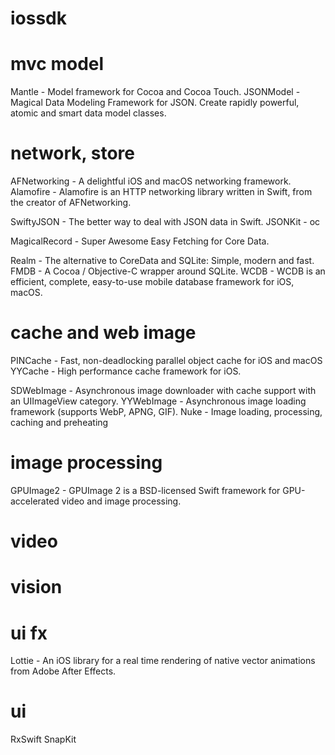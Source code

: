 # iossdk

# mvc model
Mantle - Model framework for Cocoa and Cocoa Touch.
JSONModel - Magical Data Modeling Framework for JSON. Create rapidly powerful, atomic and smart data model classes.


# network, store
AFNetworking - A delightful iOS and macOS networking framework.
Alamofire - Alamofire is an HTTP networking library written in Swift, from the creator of AFNetworking.

SwiftyJSON - The better way to deal with JSON data in Swift.
JSONKit - oc


MagicalRecord - Super Awesome Easy Fetching for Core Data.

Realm - The alternative to CoreData and SQLite: Simple, modern and fast.
FMDB - A Cocoa / Objective-C wrapper around SQLite.
WCDB - WCDB is an efficient, complete, easy-to-use mobile database framework for iOS, macOS.

# cache and web image
PINCache - Fast, non-deadlocking parallel object cache for iOS and macOS
YYCache - High performance cache framework for iOS.

SDWebImage - Asynchronous image downloader with cache support with an UIImageView category.
YYWebImage - Asynchronous image loading framework (supports WebP, APNG, GIF).
Nuke - Image loading, processing, caching and preheating

# image processing
GPUImage2 - GPUImage 2 is a BSD-licensed Swift framework for GPU-accelerated video and image processing.

# video

# vision

# ui fx
Lottie - An iOS library for a real time rendering of native vector animations from Adobe After Effects.

# ui
RxSwift
SnapKit
